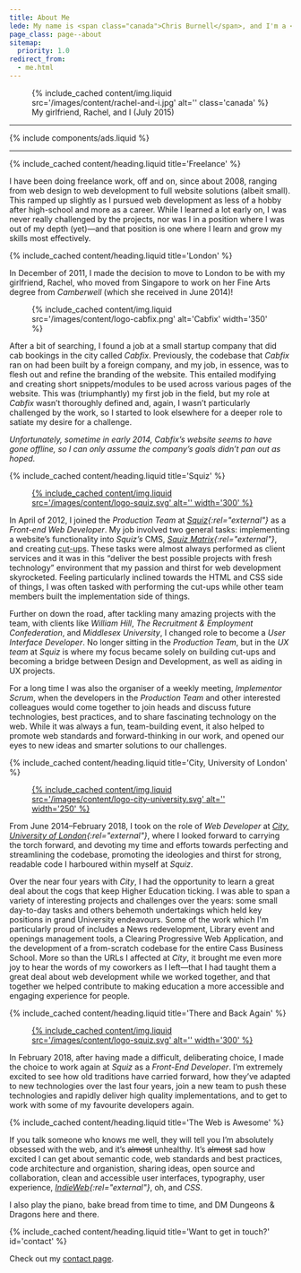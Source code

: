 ```yaml
---
title: About Me
lede: My name is <span class="canada">Chris Burnell</span>, and I'm a <span class="canada">Canadian</span> User Interface Developer living and working in London, UK.
page_class: page--about
sitemap:
  priority: 1.0
redirect_from:
  - me.html
---
```


<figure>
    {% include_cached content/img.liquid src='/images/content/rachel-and-i.jpg' alt='' class='canada' %}
    <figcaption>My girlfriend, Rachel, and I (July 2015)</figcaption>
</figure>

--------

{% include components/ads.liquid %}

--------


{% include_cached content/heading.liquid title='Freelance' %}

I have been doing freelance work, off and on, since about <time datetime="2008">2008</time>, ranging from web design to web development to full website solutions (albeit small). This ramped up slightly as I pursued web development as less of a hobby after high-school and more as a career. While I learned a lot early on, I was never really challenged by the projects, nor was I in a position where I was out of my depth (yet)—and that position is one where I learn and grow my skills most effectively.


{% include_cached content/heading.liquid title='London' %}

In <time datetime="2011-12">December of 2011</time>, I made the decision to move to London to be with my girlfriend, Rachel, who moved from Singapore to work on her Fine Arts degree from *Camberwell* (which she received in <time datetime="2014-06">June 2014</time>)!

<figure>
    {% include_cached content/img.liquid src='/images/content/logo-cabfix.png' alt='Cabfix' width='350' %}
</figure>

After a bit of searching, I found a job at a small startup company that did cab bookings in the city called *Cabfix*. Previously, the codebase that *Cabfix* ran on had been built by a foreign company, and my job, in essence, was to flesh out and refine the branding of the website. This entailed modifying and creating short snippets/modules to be used across various pages of the website. This was (triumphantly) my first job in the field, but my role at *Cabfix* wasn’t thoroughly defined and, again, I wasn’t particularly challenged by the work, so I started to look elsewhere for a deeper role to satiate my desire for a challenge.

*Unfortunately, <time datetimte="2014">sometime in early 2014</time>, Cabfix’s website seems to have gone offline, so I can only assume the company’s goals didn’t pan out as hoped.*


{% include_cached content/heading.liquid title='Squiz' %}

<figure>
    <a rel="external" href="https://squiz.net/uk" title="Squiz">
        {% include_cached content/img.liquid src='/images/content/logo-squiz.svg' alt='' width='300' %}
    </a>
</figure>

In <time datetime="2012-04">April of 2012</time>, I joined the *Production Team* at *[Squiz](http://squiz.net){:rel="external"}* as a *Front-end Web Developer*. My job involved two general tasks: implementing a website’s functionality into *Squiz’s* CMS, *[Squiz Matrix](https://www.squiz.net/technology/cms){:rel="external"}*, and creating <abbr title="the product of translating a website’s design (usually in PSD format) into HTML, CSS, JavaScript, and media">cut-ups</abbr>. These tasks were almost always performed as client services and it was in this <q>deliver the best possible projects with fresh technology</q> environment that my passion and thirst for web development skyrocketed. Feeling particularly inclined towards the HTML and CSS side of things, I was often tasked with performing the cut-ups while other team members built the implementation side of things.

Further on down the road, after tackling many amazing projects with the team, with clients like *William Hill*, *The Recruitment &amp; Employment Confederation*, and *Middlesex University*, I changed role to become a *User Interface Developer*. No longer sitting in the *Production Team*, but in the *UX team* at *Squiz* is where my focus became solely on building cut-ups and becoming a bridge between Design and Development, as well as aiding in UX projects.

For a long time I was also the organiser of a weekly meeting, *Implementor Scrum*, when the developers in the *Production Team* and other interested colleagues would come together to join heads and discuss future technologies, best practices, and to share fascinating technology on the web. While it was always a fun, team-building event, it also helped to promote web standards and forward-thinking in our work, and opened our eyes to new ideas and smarter solutions to our challenges.


{% include_cached content/heading.liquid title='City, University of London' %}

<figure>
    <a rel="external" href="https://www.city.ac.uk" title="City, University of London">
        {% include_cached content/img.liquid src='/images/content/logo-city-university.svg' alt='' width='250' %}
    </a>
</figure>

From <time datetime="2014-06">June 2014</time>–<time datetime="2018-02">February 2018</time>, I took on the role of *Web Developer* at *[City, University of London](http://www.city.ac.uk){:rel="external"}*, where I looked forward to carrying the torch forward, and devoting my time and efforts towards perfecting and streamlining the codebase, promoting the ideologies and thirst for strong, readable code I harboured within myself at *Squiz*.

Over the near four years with *City*, I had the opportunity to learn a great deal about the cogs that keep Higher Education ticking. I was able to span a variety of interesting projects and challenges over the years: some small day-to-day tasks and others behemoth undertakings which held key positions in grand University endeavours. Some of the work which I'm particularly proud of includes a News redevelopment, Library event and openings management tools, a Clearing Progressive Web Application, and the development of a from-scratch codebase for the entire Cass Business School. More so than the URLs I affected at *City*, it brought me even more joy to hear the words of my coworkers as I left—that I had taught them a great deal about web development while we worked together, and that together we helped contribute to making education a more accessible and engaging experience for people.


{% include_cached content/heading.liquid title='There and Back Again' %}

<figure>
    <a rel="external" href="https://squiz.net/uk" title="Squiz">
        {% include_cached content/img.liquid src='/images/content/logo-squiz.svg' alt='' width='300' %}
    </a>
</figure>

In <time datetime="2018-02">February 2018</time>, after having made a difficult, deliberating choice, I made the choice to work again at *Squiz* as a *Front-End Developer*. I’m extremely excited to see how old traditions have carried forward, how they’ve adapted to new technologies over the last four years, join a new team to push these technologies and rapidly deliver high quality implementations, and to get to work with some of my favourite developers again.


{% include_cached content/heading.liquid title='The Web is Awesome' %}

If you talk someone who knows me well, they will tell you I’m absolutely obsessed with the web, and it’s <del>almost</del> unhealthy. It’s <del>almost</del> sad how excited I can get about semantic code, web standards and best practices, code architecture and organistion, sharing ideas, open source and collaboration, clean and accessible user interfaces, typography, user experience, *[IndieWeb](https://indieweb.org/principles){:rel="external"}*, oh, and *CSS*.

I also play the piano, bake bread from time to time, and DM Dungeons & Dragons here and there.


{% include_cached content/heading.liquid title='Want to get in touch?' id='contact' %}

Check out my [contact page](/contact).
